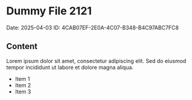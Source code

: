# Dummy File 2121

Date: 2025-04-03
ID: 4CAB07EF-2E0A-4C07-B348-B4C97ABC7FC8

## Content

Lorem ipsum dolor sit amet, consectetur adipiscing elit.
Sed do eiusmod tempor incididunt ut labore et dolore magna aliqua.

* Item 1
* Item 2
* Item 3
